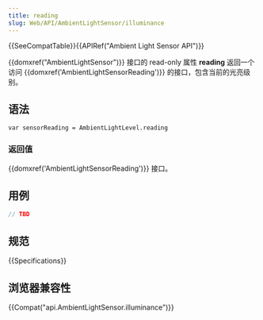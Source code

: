 ```yaml
---
title: reading
slug: Web/API/AmbientLightSensor/illuminance
---
```

{{SeeCompatTable}}{{APIRef("Ambient Light Sensor API")}}

{{domxref("AmbientLightSensor")}} 接口的 read-only 属性 **reading** 返回一个访问 {{domxref('AmbientLightSensorReading')}} 的接口，包含当前的光亮级别。

## 语法

```plain
var sensorReading = AmbientLightLevel.reading
```

### 返回值

{{domxref('AmbientLightSensorReading')}} 接口。

## 用例

```js
// TBD
```

## 规范

{{Specifications}}

## 浏览器兼容性

{{Compat("api.AmbientLightSensor.illuminance")}}
